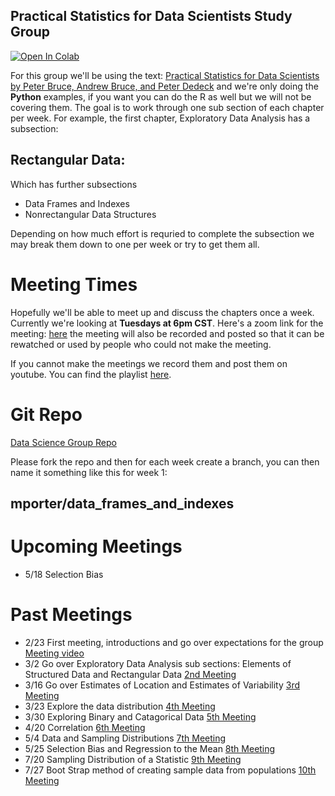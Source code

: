 ## Practical Statistics for Data Scientists Study Group

[![Open In Colab](https://colab.research.google.com/assets/colab-badge.svg)](https://colab.research.google.com/github/MuddyBootsCode/data_science_study_group/blob/main/data_science.ipynb)

For this group we'll be using the text: [Practical Statistics for Data Scientists by Peter Bruce, Andrew Bruce, and Peter Dedeck](https://www.amazon.com/Practical-Statistics-Data-Scientists-Essential/dp/149207294X/ref=sr_1_1?crid=UBTVFA6OWEH6&dchild=1&keywords=practical+statistics+for+data+scientists&qid=1613917144&sprefix=practical+stat%2Caps%2C205&sr=8-1) and we're only doing the **Python** examples, if you want you can do the R as well but we will not be covering them. The goal is to work through one sub section of each chapter per week. For example, the first chapter, Exploratory Data Analysis has a subsection:

## Rectangular Data:

Which has further subsections
- Data Frames and Indexes
- Nonrectangular Data Structures

Depending on how much effort is requried to complete the subsection we may break them down to one per week or try to get them all.

# Meeting Times

Hopefully we'll be able to meet up and discuss the chapters once a week. Currently we're looking at **Tuesdays at 6pm CST**. Here's a zoom link for the meeting: [here](https://zoom.us/j/97745088615) the meeting will also be recorded and posted so that it can be rewatched or used by people who could not make the meeting.

If you cannot make the meetings we record them and post them on youtube. You can find the playlist [here](https://www.youtube.com/watch?v=0XmXrdRl2rI&list=PLTsp-DXanPCwGzwbhiO9dD8aTIgaIeeve).

# Git Repo

[Data Science Group Repo](https://github.com/MuddyBootsCode/data_science_study_group)

Please fork the repo and then for each week create a branch, you can then name it something like this for week 1:

## mporter/data_frames_and_indexes

# Upcoming Meetings
  - 5/18 Selection Bias

# Past Meetings

- 2/23 First meeting, introductions and go over expectations for the group [Meeting video](https://youtu.be/0XmXrdRl2rI)
- 3/2 Go over Exploratory Data Analysis sub sections: Elements of Structured Data and Rectangular Data [2nd Meeting](https://youtu.be/uKR0GSNuVFA)
- 3/16 Go over Estimates of Location and Estimates of Variability [3rd Meeting](https://youtu.be/3uNPcmo055g?list=PLTsp-DXanPCwGzwbhiO9dD8aTIgaIeeve)
- 3/23 Explore the data distribution [4th Meeting](https://youtu.be/w2jG4QfXM4I)
- 3/30 Exploring Binary and Catagorical Data [5th Meeting](https://youtu.be/fZRuNRKVQAU)
- 4/20 Correlation [6th Meeting](https://youtu.be/OHsHdw8gIW8)
- 5/4 Data and Sampling Distributions [7th Meeting](https://youtu.be/z5VGn01xNhs)
- 5/25 Selection Bias and Regression to the Mean [8th Meeting](https://youtu.be/UZN1mwC5oDk)
- 7/20 Sampling Distribution of a Statistic [9th Meeting](https://youtu.be/YoGArkArMVg)
- 7/27 Boot Strap method of creating sample data from populations [10th Meeting](https://youtu.be/Wy3la5HAfn0)
